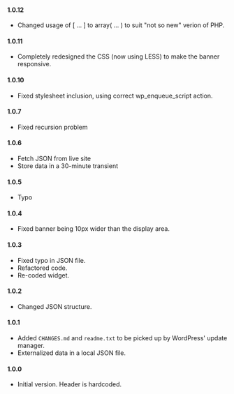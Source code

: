 #### 1.0.12
* Changed usage of [ ... ] to array( ... ) to suit "not so new" verion of PHP.

#### 1.0.11
* Completely redesigned the CSS (now using LESS) to make the banner responsive.

#### 1.0.10
* Fixed stylesheet inclusion, using correct wp_enqueue_script action.

#### 1.0.7
* Fixed recursion problem

#### 1.0.6
* Fetch JSON from live site
* Store data in a 30-minute transient

#### 1.0.5
* Typo

#### 1.0.4
* Fixed banner being 10px wider than the display area.

#### 1.0.3
* Fixed typo in JSON file.
* Refactored code.
* Re-coded widget.

#### 1.0.2
* Changed JSON structure.

#### 1.0.1
* Added `CHANGES.md` and `readme.txt` to be picked up by WordPress' update manager.
* Externalized data in a local JSON file.

#### 1.0.0
* Initial version. Header is hardcoded.
